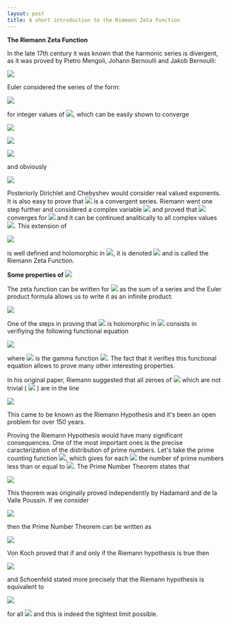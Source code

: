 ```yaml
---
layout: post
title: A short introduction to the Riemann Zeta Function
---
```


<p>
  <strong>The Riemann Zeta Function</strong>
</p>

<p>
  In the late 17th century it was known that the harmonic series is divergent, as it was proved by Pietro Mengoli, Johann Bernoulli and
Jakob Bernoulli:
</p>

<p>
  <img src="https://chart.googleapis.com/chart?cht=tx&chl=\sum_{n%3D1}^{\infty}\frac{1}{n}%3D1%2B\frac{1}{2}%2B\frac{1}{3}%2B\frac{1}{4}%2B\ldots" />
</p>

<p>
Euler considered the series of the form:
</p>

<p>
  <img src="https://chart.googleapis.com/chart?cht=tx&chl=\sum_{n%3D1}^{\infty}\frac{1}{n^{k}}" />
</p>

<p>
for integer values of <img style="display: inline;" src="https://chart.googleapis.com/chart?cht=tx&chl=k%3E1" />, which can
be easily shown to converge
</p>

<p>
  <img src="https://chart.googleapis.com/chart?cht=tx&chl=n\left(n%2B1\right)%3Dn^{2}%2Bn%3C2n^{2}\Rightarrow\frac{2}{n\left(n%2B1\right)}%3E\frac{1}{n^{2}}" />
</p>

<p>
  <img src="https://chart.googleapis.com/chart?cht=tx&chl=\sum_{n%3D1}^{\infty}\frac{1}{n^{2}}%3C\sum_{n%3D1}^{\infty}\frac{2}{n\left(n%2B1\right)}%3D2\sum_{n%3D1}^{\infty}\left(\frac{1}{n}-\frac{1}{n%2B1}\right)%3D" />
</p>

<p>
  <img src="https://chart.googleapis.com/chart?cht=tx&chl=2\left[1%2B\left(\frac{1}{2}-\frac{1}{2}\right)%2B\left(\frac{1}{3}-\frac{1}{3}\right)%2B\sum_{n%3D4}^{\infty}\left(\frac{1}{n}-\frac{1}{n}\right)\right]%3D2" />
</p>

<p>
and obviously
</p>

<p>
  <img src="https://chart.googleapis.com/chart?cht=tx&chl=\forall%20n\geq1,\forall%20k\geq2,n^{k}\geq%20n^{2}\Rightarrow\frac{1}{n^{k}}\leq\frac{1}{n^{2}}" />
</p>

<p>
Posteriorly Dirichlet and Chebyshev would consider real valued exponents.
It is also easy to prove that
<img style="display: inline;" src="https://chart.googleapis.com/chart?cht=tx&chl=\forall%20s\in\mathbb{R},s%3E1\,\sum_{n%3D1}^{\infty}\frac{1}{n^{s}}" />
is a convergent series.
Riemann went one step further and considered a complex variable
<img style="display: inline;" src="https://chart.googleapis.com/chart?cht=tx&chl=s" />
and proved that
<img style="display: inline;" src="https://chart.googleapis.com/chart?cht=tx&chl=\sum_{n%3D1}^{\infty}\frac{1}{n^{s}}" />
converges for
<img style="display: inline;" src="https://chart.googleapis.com/chart?cht=tx&chl=Re\left(s\right)%3E1" />
 and it can be continued analitically to all complex values 
<img style="display: inline;" src="https://chart.googleapis.com/chart?cht=tx&chl=s\neq1" />. This extension of
</p>

<p>
  <img src="https://chart.googleapis.com/chart?cht=tx&chl=\sum_{n%3D1}^{\infty}\frac{1}{n^{s}}" />
</p>

<p>
is well defined and holomorphic in
<img style="display: inline;" src="https://chart.googleapis.com/chart?cht=tx&chl=\mathbb{C}\setminus\left\{ %201\right\}" />, it is denoted
<img style="display: inline;" src="https://chart.googleapis.com/chart?cht=tx&chl=\zeta" />
and is called the Riemann Zeta Function.
</p>

<p>
  <strong>Some properties of 
<img style="display: inline;" src="https://chart.googleapis.com/chart?cht=tx&chl=\zeta" />
  </strong>
</p>

<p>
The zeta function can be written for
<img style="display: inline;" src="https://chart.googleapis.com/chart?cht=tx&chl=Re\left(s\right)%3E1" />
as the sum of a series and the Euler product formula allows us to write
it as an infinite product:
</p>

<p>
  <img src="https://chart.googleapis.com/chart?cht=tx&chl=\sum_{n%3D1}^{\infty}\frac{1}{n^{s}}%3D\prod_{p\,%20prime}\frac{1}{1-p^{-s}}" />
</p>

<p>
One of the steps in proving that
<img style="display: inline;" src="https://chart.googleapis.com/chart?cht=tx&chl=\zeta" />
is holomorphic in
<img style="display: inline;" src="https://chart.googleapis.com/chart?cht=tx&chl=\mathbb{C}\setminus\left\{ %201\right\}" />
consists in verifiying the following functional equation
</p>

<p>
  <img src="https://chart.googleapis.com/chart?cht=tx&chl=\zeta\left(s\right)%3D2\left(s\pi\right)^{s-1}sin\left(\frac{\pi%20s}{2}\right)\Gamma\left(1-s\right)\zeta\left(1-s\right)\" />
</p>

<p>
where
<img style="display: inline;" src="https://chart.googleapis.com/chart?cht=tx&chl=\Gamma" />
is the gamma function
<img style="display: inline;" src="https://chart.googleapis.com/chart?cht=tx&chl=\Gamma\left(z\right)%3D\int_{0}^{\infty}t^{z-1}e^{-t}dt" />.
The fact that it verifies this functional equation allows to prove
many other interesting properties.
</p>

<p>
In his original paper, Riemann suggested that all zeroes of
<img style="display: inline;" src="https://chart.googleapis.com/chart?cht=tx&chl=\zeta" />
which are not trivial (
<img style="display: inline;" src="https://chart.googleapis.com/chart?cht=tx&chl=-2,-4,\ldots" />
) are in the line
</p>

<p>
  <img src="https://chart.googleapis.com/chart?cht=tx&chl=\left\{ %20z\in\mathbb{C}:Re\left(z\right)%3D\frac{1}{2}\right\}" />
</p>

<p>
This came to be known as the Riemann Hypothesis and it's been an open
problem for over 150 years.
</p>

<p>
Proving the Riemann Hypothesis would have many significant consequences.
One of the most important ones is the precise caracterization of the
distribution of prime numbers. Let's take the prime counting function
<img style="display: inline;" src="https://chart.googleapis.com/chart?cht=tx&chl=\pi\left(x\right)" />, which gives for each
<img style="display: inline;" src="https://chart.googleapis.com/chart?cht=tx&chl=x" />
the number of prime numbers less than or equal to
<img style="display: inline;" src="https://chart.googleapis.com/chart?cht=tx&chl=x" />. The Prime Number Theorem states that
</p>

<p>
  <img src="https://chart.googleapis.com/chart?cht=tx&chl=\pi\left(x\right)\sim\frac{x}{ln\,%20x}" />
</p>

<p>
This theorem was originally proved independently by Hadamard and de la
Valle Poussin. If we consider
</p>

<p>
  <img src="https://chart.googleapis.com/chart?cht=tx&chl=Li\left(x\right)%3D\int_{2}^{x}\frac{1}{ln\,%20t}dt%3Dli\left(x\right)-li\left(2\right)" />
</p>

<p>
then the Prime Number Theorem can be written as
</p>

<p>
  <img src="https://chart.googleapis.com/chart?cht=tx&chl=\pi\left(x\right)\sim%20li\left(x\right)\sim%20Li\left(x\right)" />
</p>

<p>
Von Koch proved that if and only if the Riemann hypothesis is true then
</p>

<p>
  <img src="https://chart.googleapis.com/chart?cht=tx&chl=\pi\left(x\right)%3DLi\left(x\right)%2BO\left(\sqrt{x}ln\,%20x\right)" />
</p>

<p>
and Schoenfeld stated more precisely that the Riemann hypothesis is
equivalent to
</p>

<p>
  <img src="https://chart.googleapis.com/chart?cht=tx&chl=\left|\pi\left(x\right)-li\left(x\right)\right|%3C\frac{\sqrt{x}ln\,%20x}{8\pi}" />
</p>

<p>
for all
<img style="display: inline;" src="https://chart.googleapis.com/chart?cht=tx&chl=x>2657" />
and this is indeed the tightest limit possible.
</p>
